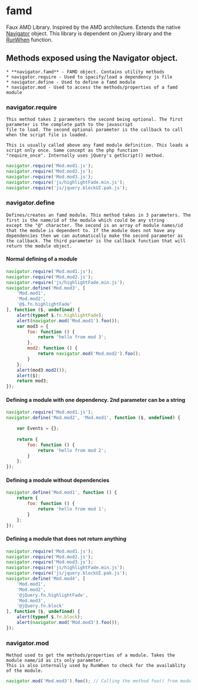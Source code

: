 # famd
Faux AMD Library. Inspired by the AMD architecture. Extends the native [Navigator](https://developer.mozilla.org/en-US/docs/Web/API/Navigator) object. This library is dependent on 
jQuery library and the [RunWhen](https://github.com/rafaelgandi/RunWhen) function.

## Methods exposed using the Navigator object.
	* **navigator.famd** - FAMD object. Contains utility methods
	* navigator.require - Used to spacify/load a dependency js file
	* navigator.define - Used to define a famd module
	* navigator.mod - Used to access the methods/properties of a famd module
	
### navigator.require
	This method takes 2 parameters the second being optional. The first parameter is the complete path to the javascript
	file to load. The second optional parameter is the callback to call when the script file is loaded. 
	
	This is usually called above any famd module definition. This loads a script only once. Same concept as the php function 
	"require_once". Internally uses jQuery's getScript() method.
	
```JavaScript
navigator.require('Mod.mod1.js');
navigator.require('Mod.mod2.js');
navigator.require('Mod.mod3.js');
navigator.require('js/highlightFade.min.js');
navigator.require('js/jquery.blockUI.pak.js');
```
### navigator.define
	Defines/creates an famd module. This method takes in 3 parameters. The first is the name/id of the module which could be any string 
	except the "@" character. The second is an array of module names/id that the module is dependent to. If the module does not have any 
	dependencies then we can automatically make the second parameter as the callback. The third parameter is the callback function that will 
	return the module object.

#### Normal defining of a module	
```JavaScript
navigator.require('Mod.mod1.js');
navigator.require('Mod.mod2.js');
navigator.require('js/highlightFade.min.js');
navigator.define('Mod.mod3', [
	'Mod.mod1', 
	'Mod.mod2',
	'@$.fn.highlightFade'	
], function ($, undefined) {
	alert(typeof $.fn.highlightFade);	
	alert(navigator.mod('Mod.mod1').foo());	
	var mod3 = {
		foo: function () {
			return 'hello from mod 3';
		},
		mod2: function () {
			return navigator.mod('Mod.mod2').foo();
		}
	};	
	alert(mod3.mod2());
	alert($);
	return mod3;
});
```

#### Defining a module with one dependency. 2nd parameter can be a string
```JavaScript
navigator.require('Mod.mod1.js');
navigator.define('Mod.mod2', 'Mod.mod1', function ($, undefined) {

	var Events = {};	
	
	return {
		foo: function () {
			return 'hello from mod 2';
		}
	};
});
```

#### Defining a module without dependencies
```JavaScript
navigator.define('Mod.mod1', function () {
	return {
		foo: function () {
			return 'hello from mod 1';
		}
	};
});
```

#### Defining a module that does not return anything
```JavaScript
navigator.require('Mod.mod1.js');
navigator.require('Mod.mod2.js');
navigator.require('Mod.mod3.js');
navigator.require('js/highlightFade.min.js');
navigator.require('js/jquery.blockUI.pak.js');
navigator.define('Mod.mod4', [
	'Mod.mod1', 
	'Mod.mod2',
	'@jQuery.fn.highlightFade',
	'Mod.mod3',
	'@jQuery.fn.block'	
], function ($, undefined) {
	alert(typeof $.fn.block);	
	alert(navigator.mod('Mod.mod3').foo());
});
```

### navigator.mod
	Method used to get the methods/properties of a module. Takes the module name/id as its only parameter. 
	This is also internally used by RunWhen to check for the availablity of the module.

```JavaScript
navigator.mod('Mod.mod3').foo(); // Calling the method foo() from module "Mod.mod3"
```	